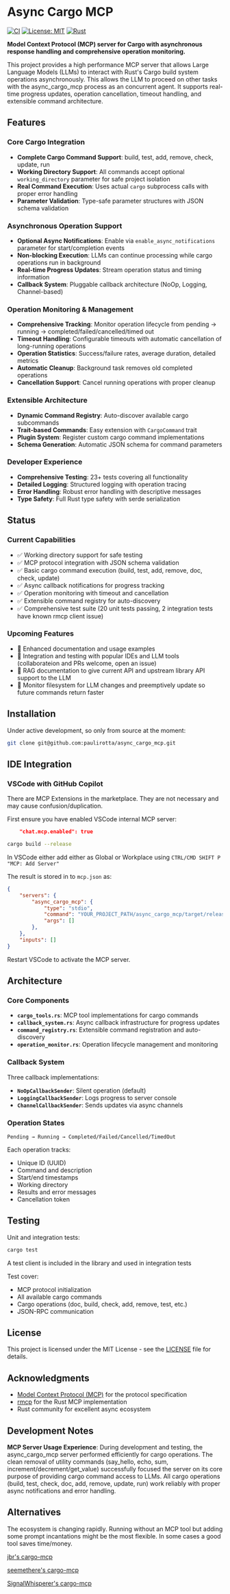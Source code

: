 # Async Cargo MCP

[![CI](https://github.com/paulirotta/async_cargo_mcp/actions/workflows/rust.yml/badge.svg)](https://github.com/paulirotta/async_cargo_mcp/actions/workflows/rust.yml)
[![License: MIT](https://img.shields.io/badge/License-MIT-yellow.svg)](https://opensource.org/licenses/MIT)
[![Rust](https://img.shields.io/badge/rust-1.70%2B-blue.svg)](https://www.rust-lang.org/)

**Model Context Protocol (MCP) server for Cargo with asynchronous response handling and comprehensive operation monitoring.**

This project provides a high performance MCP server that allows Large Language Models (LLMs) to interact with Rust's Cargo build system operations asynchronously. This allows the LLM to proceed on other tasks with the async_cargo_mcp process as an concurrent agent. It supports real-time progress updates, operation cancellation, timeout handling, and extensible command architecture.

## Features

### Core Cargo Integration
- **Complete Cargo Command Support**: build, test, add, remove, check, update, run
- **Working Directory Support**: All commands accept optional `working_directory` parameter for safe project isolation
- **Real Command Execution**: Uses actual `cargo` subprocess calls with proper error handling
- **Parameter Validation**: Type-safe parameter structures with JSON schema validation

### Asynchronous Operation Support
- **Optional Async Notifications**: Enable via `enable_async_notifications` parameter for start/completion events
- **Non-blocking Execution**: LLMs can continue processing while cargo operations run in background
- **Real-time Progress Updates**: Stream operation status and timing information
- **Callback System**: Pluggable callback architecture (NoOp, Logging, Channel-based)

### Operation Monitoring & Management
- **Comprehensive Tracking**: Monitor operation lifecycle from pending → running → completed/failed/cancelled/timed out
- **Timeout Handling**: Configurable timeouts with automatic cancellation of long-running operations
- **Operation Statistics**: Success/failure rates, average duration, detailed metrics
- **Automatic Cleanup**: Background task removes old completed operations
- **Cancellation Support**: Cancel running operations with proper cleanup

### Extensible Architecture
- **Dynamic Command Registry**: Auto-discover available cargo subcommands
- **Trait-based Commands**: Easy extension with `CargoCommand` trait
- **Plugin System**: Register custom cargo command implementations
- **Schema Generation**: Automatic JSON schema for command parameters

### Developer Experience
- **Comprehensive Testing**: 23+ tests covering all functionality
- **Detailed Logging**: Structured logging with operation tracing
- **Error Handling**: Robust error handling with descriptive messages
- **Type Safety**: Full Rust type safety with serde serialization

## Status

### Current Capabilities
- ✅ Working directory support for safe testing
- ✅ MCP protocol integration with JSON schema validation
- ✅ Basic cargo command execution (build, test, add, remove, doc, check, update)
- ✅ Async callback notifications for progress tracking
- ✅ Operation monitoring with timeout and cancellation
- ✅ Extensible command registry for auto-discovery
- ✅ Comprehensive test suite (20 unit tests passing, 2 integration tests have known rmcp client issue)

### Upcoming Features
- 🔄 Enhanced documentation and usage examples
- 🔄 Integration and testing with popular IDEs and LLM tools (collaborateion and PRs welcome, open an issue)
- 🔄 RAG documentation to give current API and upstream library API support to the LLM
- 🔄 Monitor filesystem for LLM changes and preemptively update so future commands return faster

## Installation

Under active development, so only from source at the moment:

```bash
git clone git@github.com:paulirotta/async_cargo_mcp.git
```

## IDE Integration

### VSCode with GitHub Copilot

There are MCP Extensions in the marketplace. They are not necessary and may cause confusion/duplication.

First ensure you have enabled VSCode internal MCP server:

```json
    "chat.mcp.enabled": true
```

```bash
cargo build --release
```

In VSCode either add either as Global or Workplace using 
`CTRL/CMD SHIFT P "MCP: Add Server"`

The result is stored in to `mcp.json` as:
```json
{
    "servers": {
        "async_cargo_mcp": {
            "type": "stdio",
            "command": "YOUR_PROJECT_PATH/async_cargo_mcp/target/release/async_cargo_mcp",
            "args": []
        },
    },
    "inputs": []
}
```

Restart VSCode to activate the MCP server.

## Architecture

### Core Components

- **`cargo_tools.rs`**: MCP tool implementations for cargo commands
- **`callback_system.rs`**: Async callback infrastructure for progress updates
- **`command_registry.rs`**: Extensible command registration and auto-discovery
- **`operation_monitor.rs`**: Operation lifecycle management and monitoring

### Callback System

Three callback implementations:
- **`NoOpCallbackSender`**: Silent operation (default)
- **`LoggingCallbackSender`**: Logs progress to server console
- **`ChannelCallbackSender`**: Sends updates via async channels

### Operation States

```
Pending → Running → Completed/Failed/Cancelled/TimedOut
```

Each operation tracks:
- Unique ID (UUID)
- Command and description
- Start/end timestamps
- Working directory
- Results and error messages
- Cancellation token

## Testing

Unit and integration tests:

```bash
cargo test
```

A test client is included in the library and used in integration tests

Test cover:
- MCP protocol initialization
- All available cargo commands
- Cargo operations (doc, build, check, add, remove, test, etc.)
- JSON-RPC communication

## License

This project is licensed under the MIT License - see the [LICENSE](LICENSE) file for details.

## Acknowledgments

- [Model Context Protocol (MCP)](https://github.com/modelcontextprotocol) for the protocol specification
- [rmcp](https://github.com/modelcontextprotocol/rmcp) for the Rust MCP implementation
- Rust community for excellent async ecosystem

## Development Notes

**MCP Server Usage Experience**: During development and testing, the async_cargo_mcp server performed efficiently for cargo operations. The clean removal of utility commands (say_hello, echo, sum, increment/decrement/get_value) successfully focused the server on its core purpose of providing cargo command access to LLMs. All cargo operations (build, test, check, doc, add, remove, update, run) work reliably with proper async notifications and error handling.

## Alternatives

The ecosystem is changing rapidly. Running without an MCP tool but adding some prompt incantations might be the most flexible. In some cases a good tool saves time/money.

[jbr's cargo-mcp](https://github.com/jbr/cargo-mcp)

[seemethere's cargo-mcp](https://github.com/seemethere/cargo-mcp)

[SignalWhisperer's cargo-mcp](https://github.com/SignalWhisperer/cargo-mcp)